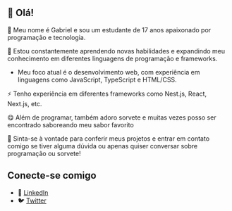 ## 👋 Olá! 
🔭 Meu nome é Gabriel e sou um estudante de 17 anos apaixonado por programação e tecnologia.

🌱 Estou constantemente aprendendo novas habilidades e expandindo meu conhecimento em diferentes linguagens de programação e frameworks.
- Meu foco atual é o desenvolvimento web, com experiência em linguagens como JavaScript, TypeScript e HTML/CSS.

⚡ Tenho experiência em diferentes frameworks como Nest.js, React, Next.js, etc.

😋 Além de programar, também adoro sorvete e muitas vezes posso ser encontrado saboreando meu sabor favorito  

💬 Sinta-se à vontade para conferir meus projetos e entrar em contato comigo se tiver alguma dúvida ou apenas quiser conversar sobre programação ou sorvete!

## Conecte-se comigo
- 🔗 [LinkedIn](https://linkedin.com/in/gabriel-sereia-469809192)
- 🐦 [Twitter](https://twitter.com/BielSereia)
